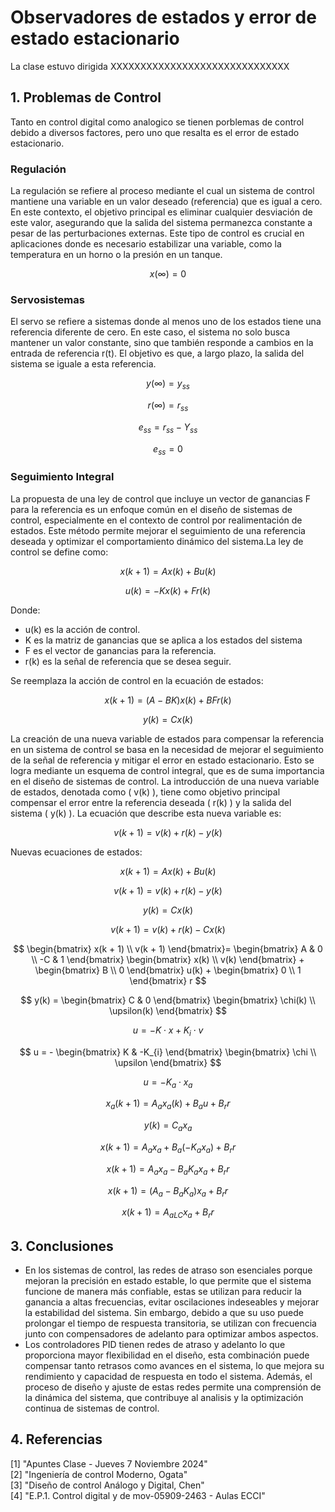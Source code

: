 # Observadores de estados y error de estado estacionario
La clase estuvo dirigida XXXXXXXXXXXXXXXXXXXXXXXXXXXXXX

## 1. Problemas de Control
Tanto en control digital como analogico se tienen porblemas de control debido a diversos factores, pero uno que resalta es el error de estado estacionario.

### Regulación 
La regulación se refiere al proceso mediante el cual un sistema de control mantiene una variable en un valor deseado (referencia) que es igual a cero. En este contexto, el objetivo principal es eliminar cualquier desviación de este valor, asegurando que la salida del sistema permanezca constante a pesar de las perturbaciones externas. Este tipo de control es crucial en aplicaciones donde es necesario estabilizar una variable, como la temperatura en un horno o la presión en un tanque.

$$
x(\infty) = 0
$$


### Servosistemas
El servo se refiere a sistemas donde al menos uno de los estados tiene una referencia diferente de cero. En este caso, el sistema no solo busca mantener un valor constante, sino que también responde a cambios en la entrada de referencia r(t). El objetivo es que, a largo plazo, la salida del sistema se iguale a esta referencia.

$$
y(\infty) = y_{ss}
$$

$$
r(\infty) = r_{ss}
$$

$$
e_{ss} = r_{ss} - Y_{ss}
$$

$$
e_{ss} = 0
$$


### Seguimiento Integral

La propuesta de una ley de control que incluye un vector de ganancias F para la referencia es un enfoque común en el diseño de sistemas de control, especialmente en el contexto de control por realimentación de estados. Este método permite mejorar el seguimiento de una referencia deseada y optimizar el comportamiento dinámico del sistema.La ley de control se define como:

$$
x(k + 1) = Ax(k) + Bu(k)
$$

$$
u(k) = -Kx(k) + Fr(k)
$$

Donde:
- u(k) es la acción de control.
- K es la matriz de ganancias que se aplica a los estados del sistema 
- F es el vector de ganancias para la referencia.
- r(k) es la señal de referencia que se desea seguir.

Se reemplaza la acción de control en la ecuación de estados:

$$
x(k + 1) = (A - BK)x(k) + BFr(k)
$$


$$
y(k) = Cx(k)
$$

La creación de una nueva variable de estados para compensar la referencia en un sistema de control se basa en la necesidad de mejorar el seguimiento de la señal de referencia y mitigar el error en estado estacionario. Esto se logra mediante un esquema de control integral, que es de suma importancia en el diseño de sistemas de control.
La introducción de una nueva variable de estados, denotada como \( v(k) \), tiene como objetivo principal compensar el error entre la referencia deseada \( r(k) \) y la salida del sistema \( y(k) \). La ecuación que describe esta nueva variable es:

$$
v(k + 1) = v(k) + r(k) - y(k)
$$

Nuevas ecuaciones de estados:

$$
x(k + 1) = Ax(k) + Bu(k)
$$

$$
v(k + 1) = v(k) + r(k) - y(k)
$$

$$
y(k) = Cx(k)
$$

$$
v(k + 1) = v(k) + r(k) - Cx(k)
$$

$$
\begin{bmatrix}
x(k + 1) \\
v(k + 1)
\end{bmatrix}=
\begin{bmatrix}
A & 0 \\
-C & 1
\end{bmatrix}
\begin{bmatrix}
x(k) \\
v(k)
\end{bmatrix}
+
\begin{bmatrix}
B \\
0
\end{bmatrix}
u(k)
+
\begin{bmatrix}
0 \\
1
\end{bmatrix}
r
$$

$$
y(k) = \begin{bmatrix} C & 0 \end{bmatrix} \begin{bmatrix} \chi(k) \\ \upsilon(k) \end{bmatrix}
$$

$$
u = -K \cdot x + K_{i} \cdot v
$$

$$
u = - \begin{bmatrix} K & -K_{i} \end{bmatrix} \begin{bmatrix} \chi \\ \upsilon \end{bmatrix}
$$

$$
u = - K_{a} \cdot x_{a}
$$

$$
x_a(k + 1) = A_a x_a(k) + B_a u + B_r r
$$

$$
y(k) = C_a x_a
$$

$$
x(k + 1) = A_{a} x_{a} + B_{a} (- K_{a} x_{a}) + B_{r} r
$$

$$
x(k + 1) = A_{a} x_{a} - B_{a} K_{a} x_{a} + B_{r} r
$$

$$
x(k + 1) = (A_{a} - B_{a} K_{a}) x_{a} + B_{r} r
$$

$$
x(k + 1) = A_{aLC} x_{a} + B_{r} r
$$

## 3. Conclusiones
* En los sistemas de control, las redes de atraso son esenciales porque mejoran la precisión en estado estable, lo que permite que el sistema funcione de manera más confiable, estas se utilizan para reducir la ganancia a altas frecuencias, evitar oscilaciones indeseables y mejorar la estabilidad del sistema. Sin embargo, debido a que su uso puede prolongar el tiempo de respuesta transitoria, se utilizan con frecuencia junto con compensadores de adelanto para optimizar ambos aspectos.
* Los controladores PID tienen redes de atraso y adelanto lo que proporciona mayor flexibilidad en el diseño, esta combinación puede compensar tanto retrasos como avances en el sistema, lo que mejora su rendimiento y capacidad de respuesta en todo el sistema. Además, el proceso de diseño y ajuste de estas redes permite una comprensión de la dinámica del sistema, que contribuye al analisis y la optimización continua de sistemas de control.

## 4. Referencias
[1] "Apuntes Clase - Jueves 7 Noviembre 2024" <br/>
[2] "Ingeniería de control Moderno, Ogata" <br/>
[3] "Diseño de control Análogo y Digital, Chen" <br/>
[4] "E.P.1. Control digital y de mov-05909-2463 - Aulas ECCI" <br/>

